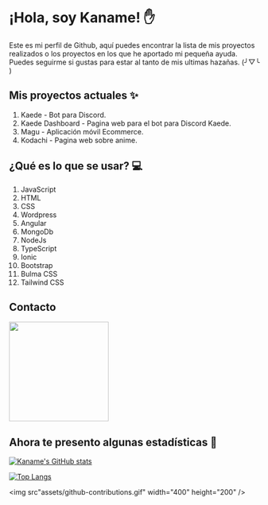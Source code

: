 # ¡Hola, soy Kaname! ✋
Este es mi perfil de Github, aquí puedes encontrar la lista de mis proyectos realizados o los proyectos en los que he aportado mi pequeña ayuda. Puedes seguirme si gustas para estar al tanto de mis ultimas hazañas. (╯▽╰ )


## Mis proyectos actuales ✨
1. Kaede - Bot para Discord.
2. Kaede Dashboard - Pagina web para el bot para Discord Kaede.
3. Magu - Aplicación móvil Ecommerce.
4. Kodachi - Pagina web sobre anime.

## ¿Qué es lo que se usar? 💻
1. JavaScript
2. HTML
3. CSS
4. Wordpress
5. Angular
6. MongoDb
7. NodeJs
8. TypeScript
9. Ionic
10. Bootstrap
11. Bulma CSS
12. Tailwind CSS

## Contacto
<a href="https://discord.com/users/858367536240394259">
<img src="https://discord.com/assets/fc0b01fe10a0b8c602fb0106d8189d9b.png" width="200">
</a>


## Ahora te presento algunas estadísticas 🔢
[![Kaname's GitHub stats](https://github-readme-stats.vercel.app/api?username=kaname-png&show_icons=true&theme=radical)](https://github.com/kaname-png)

[![Top Langs](https://github-readme-stats.vercel.app/api/top-langs/?username=kaname-png&theme=radical&layout=compact)](https://github.com/kaname-png)

<img src"assets/github-contributions.gif" width="400" height="200" />